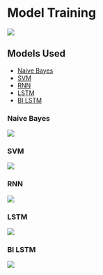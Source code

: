# Model Training
![](https://github.com/shivanshu1641/investiTweets/blob/main/Code/Model%20Training/Figures/BasicFlow.png?raw=true)


## Models Used
* [Naive Bayes](https://github.com/shivanshu1641/investiTweets/tree/main/Code/Model%20Training#naive-bayes)
* [SVM](https://github.com/shivanshu1641/investiTweets/tree/main/Code/Model%20Training#svm)
* [RNN](https://github.com/shivanshu1641/investiTweets/tree/main/Code/Model%20Training#rnn)
* [LSTM](https://github.com/shivanshu1641/investiTweets/tree/main/Code/Model%20Training#lstm)
* [BI LSTM](https://github.com/shivanshu1641/investiTweets/tree/main/Code/Model%20Training#bi-lstm)


### Naive Bayes
![](https://github.com/shivanshu1641/investiTweets/blob/main/Code/Model%20Training/Figures/Naive%20Bayes.PNG?raw=true)
### SVM
![](https://github.com/shivanshu1641/investiTweets/blob/main/Code/Model%20Training/Figures/SVM.png?raw=true)
### RNN
![](https://github.com/shivanshu1641/investiTweets/blob/main/Code/Model%20Training/Figures/RNN.png?raw=true)
### LSTM
![](https://github.com/shivanshu1641/investiTweets/blob/main/Code/Model%20Training/Figures/LSTM.png?raw=true)
### BI LSTM
![](https://github.com/shivanshu1641/investiTweets/blob/main/Code/Model%20Training/Figures/BILSTM.png?raw=true)